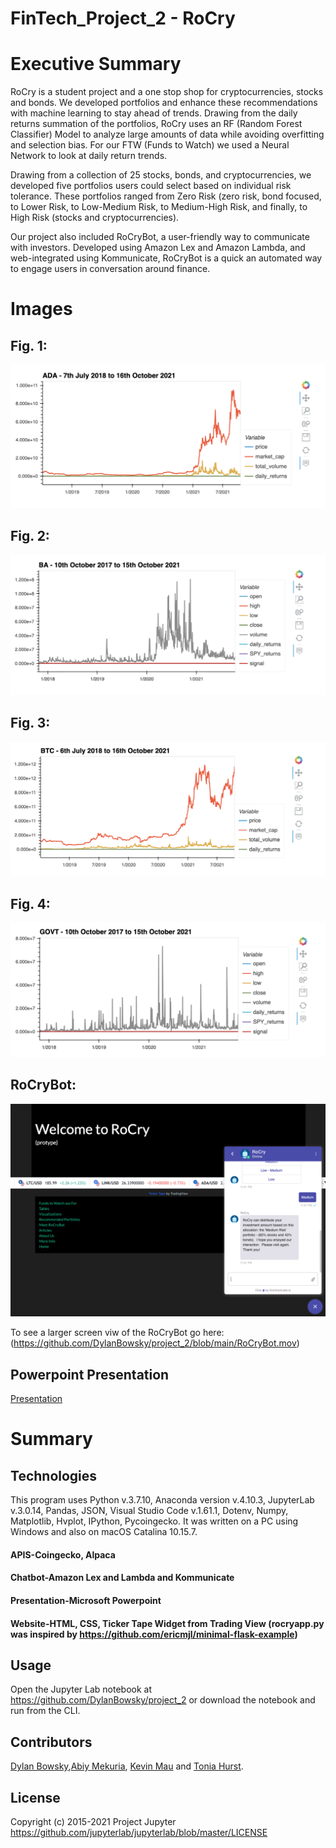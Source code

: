 # FinTech_Project_2 - RoCry 

# Executive Summary
RoCry is a student project and a one stop shop for cryptocurrencies, stocks and bonds. We developed portfolios and enhance these recommendations with machine learning to stay ahead of trends. Drawing from the daily returns summation of the portfolios, RoCry uses an RF (Random Forest Classifier) Model to analyze large amounts of data while avoiding overfitting and selection bias. For our FTW (Funds to Watch) we used a Neural Network to look at daily return trends. 

Drawing from a collection of 25 stocks, bonds, and cryptocurrencies, we developed five portfolios users could select based on individual risk tolerance. These portfolios ranged from Zero Risk (zero risk, bond focused, to Lower Risk, to Low-Medium Risk, to Medium-High Risk, and finally, to High Risk (stocks and cryptocurrencies).

Our project also included RoCryBot, a user-friendly way to communicate with investors. Developed using Amazon Lex and Amazon Lambda, and web-integrated using Kommunicate, RoCryBot is a quick an automated way to engage users in conversation around finance.


# Images

## Fig. 1: 

![Fig. 1](https://github.com/DylanBowsky/project_2/blob/main/ftw_images/ada.png)

## Fig. 2: 

![Fig. 2](https://github.com/DylanBowsky/project_2/blob/main/ftw_images/ba.png)

## Fig. 3: 

![Fig. 3](https://github.com/DylanBowsky/project_2/blob/main/ftw_images/btc.png)
## Fig. 4: 

![Fig. 4](https://github.com/DylanBowsky/project_2/blob/main/ftw_images/govt.png)

## RoCryBot: 

![Fig. 5](https://github.com/DylanBowsky/project_2/blob/main/RoCryImage2.png)

To see a larger screen viw of the RoCryBot go here: (https://github.com/DylanBowsky/project_2/blob/main/RoCryBot.mov)

## Powerpoint Presentation

[Presentation](https://github.com/DylanBowsky/project_2/blob/main/RoCry_final.pptx)

# Summary




## Technologies

This program uses Python v.3.7.10, Anaconda version v.4.10.3, JupyterLab v.3.0.14, Pandas, JSON, Visual Studio Code v.1.61.1, Dotenv, Numpy, Matplotlib, Hvplot, IPython, Pycoingecko. It was written on a PC using Windows and also on macOS Catalina 10.15.7. 

#### APIS-Coingecko, Alpaca
#### Chatbot-Amazon Lex and Lambda and Kommunicate 
#### Presentation-Microsoft Powerpoint
#### Website-HTML, CSS, Ticker Tape Widget from Trading View (rocryapp.py was inspired by https://github.com/ericmjl/minimal-flask-example)


## Usage

Open the Jupyter Lab notebook at https://github.com/DylanBowsky/project_2 or download the notebook and run from the CLI.

## Contributors

[Dylan Bowsky](https://github.com/DylanBowsky/project_2),[Abiy Mekuria](https://github.com/Fishamekuria2019), [Kevin Mau](https://github.com/kevin-mau/project_2) and [Tonia Hurst](https://github.com/toniahurst/project2_mycopy).

## License
Copyright (c) 2015-2021 Project Jupyter https://github.com/jupyterlab/jupyterlab/blob/master/LICENSE



